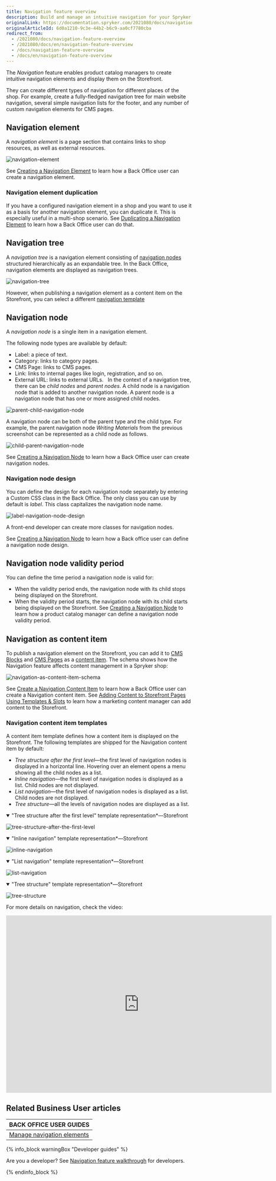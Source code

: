 ```yaml
---
title: Navigation feature overview
description: Build and manage an intuitive navigation for your Spryker shop.
originalLink: https://documentation.spryker.com/2021080/docs/navigation-feature-overview
originalArticleId: 6d0a1210-9c3e-44b2-b6c9-aa0cf7780cba
redirect_from:
  - /2021080/docs/navigation-feature-overview
  - /2021080/docs/en/navigation-feature-overview
  - /docs/navigation-feature-overview
  - /docs/en/navigation-feature-overview
---
```


The *Navigation* feature enables product catalog managers to create intuitive navigation elements and display them on the Storefront.

They can create different types of navigation for different places of the shop. For example, create a fully-fledged navigation tree for main website navigation, several simple navigation lists for the footer, and any number of custom navigation elements for CMS pages.

## Navigation element

A *navigation element* is a page section that contains links to shop resources, as well as external resources.

![navigation-element](https://spryker.s3.eu-central-1.amazonaws.com/docs/Features/Navigation/Navigation/Navigation+Feature+Overview/navigation+element.png)

See [Creating a Navigation Element](/docs/scos/user/user-guides/{{page.version}}/back-office-user-guide/content/navigation/managing-navigation-elements.html#creating-a-navigation-element) to learn how a Back Office user can create a navigation element.


### Navigation element duplication

If you have a configured navigation element in a shop and you want to use it as a basis for another navigation element, you can duplicate it. This is especially useful in a multi-shop scenario.
See [Duplicating a Navigation Element](/docs/scos/user/user-guides/{{page.version}}/back-office-user-guide/content/navigation/managing-navigation-elements.html#duplicating-a-navigation-element) to learn how a Back Office user can do that.


## Navigation tree

A *navigation tree* is a navigation element consisting of [navigation nodes](#navigation-node) structured hierarchically as an expandable tree.
In the Back Office, navigation elements are displayed as navigation trees.

![navigation-tree](https://spryker.s3.eu-central-1.amazonaws.com/docs/Features/Navigation/Navigation/Navigation+Feature+Overview/navigation-tree.png)



However, when publishing a navigation element as a content item on the Storefront, you can select a different [navigation template](#navigation-content-item-templates)

## Navigation node

A *navigation node* is a single item in a navigation element.

The following node types are available by default:
* Label: a piece of text.
* Category: links to category pages.
* CMS Page: links to CMS pages.
* Link: links to internal pages like login, registration, and so on.
* External URL: links to external URLs.  
In the context of a navigation tree, there can be *child nodes* and *parent nodes*. A child node is a navigation node that is added to another navigation node. A parent node is a navigation node that has one or more assigned child nodes.


![parent-child-navigation-node](https://spryker.s3.eu-central-1.amazonaws.com/docs/Features/Navigation/Navigation/Navigation+Feature+Overview/parent-child-navigation-node.png)


A navigation node can be both of the parent type and the child type. For example, the parent navigation node *Writing Materials* from the previous screenshot can be represented as a child node as follows.





![child-parent-navigation-node](https://spryker.s3.eu-central-1.amazonaws.com/docs/Features/Navigation/Navigation/Navigation+Feature+Overview/child-parent-navigation-node.png)



See [Creating a Navigation Node](/docs/scos/user/user-guides/{{page.version}}/back-office-user-guide/content/navigation/managing-navigation-elements.html#creating-a-navigation-node) to learn how a Back Office user can create navigation nodes.


### Navigation node design
You can define the design for each navigation node separately by entering a Custom CSS class in the Back Office.
The only class you can use by default is *label*. This class capitalizes the navigation node name.

![label-navigation-node-design](https://spryker.s3.eu-central-1.amazonaws.com/docs/Features/Navigation/Navigation/Navigation+Feature+Overview/label-navigation-node-design.png)


A front-end developer can create more classes for navigation nodes.

See [Creating a Navigation Node](/docs/scos/user/user-guides/{{page.version}}/back-office-user-guide/content/navigation/managing-navigation-elements.html#creating-a-navigation-node) to learn how a Back office user can define a navigation node design.

## Navigation node validity period

You can define the time period a navigation node is valid for:
* When the validity period ends, the navigation node with its child stops being displayed on the Storefront.
* When the validity period starts, the navigation node with its child starts being displayed on the Storefront.
See [Creating a Navigation Node](/docs/scos/user/user-guides/{{page.version}}/back-office-user-guide/content/navigation/managing-navigation-elements.html#creating-a-navigation-node) to learn how a product catalog manager can define a navigation node validity period.

## Navigation as content item

To publish a navigation element on the Storefront, you can add it to [CMS Blocks](/docs/scos/user/features/{{page.version}}/cms/cms-feature-overview/cms-blocks-overview.html) and [CMS Pages](/docs/scos/user/features/{{page.version}}/cms/cms-feature-overview/cms-pages-overview.html) as a [content item](/docs/scos/user/features/{{page.version}}/content-items/content-items-feature-overview.html).
The schema shows how the Navigation feature affects content management in a Spryker shop:

![navigation-as-content-item-schema](https://confluence-connect.gliffy.net/embed/image/a086fe4e-1d09-49ae-a181-ebd8b0f8c051.png?utm_medium=live&utm_source=custom)

See [Create a Navigation Content Item](/docs/scos/user/user-guides/{{page.version}}/back-office-user-guide/content/content-items/creating-content-items.html#create-a-navigation-content-item) to learn how a Back Office user can create a Navigation content item.
See [Adding Content to Storefront Pages Using Templates & Slots](/docs/scos/user/user-guides/{{page.version}}/back-office-user-guide/content/adding-content-to-storefront-pages-using-templates-and-slots-best-practices.html#adding-content-to-storefront-pages-using-templates---slots) to learn how a marketing content manager can add content to the Storefront.

### Navigation content item templates

A content item template defines how a content item is displayed on the Storefront. The following templates are shipped for the Navigation content item by default:

* *Tree structure after the first level*—the first level of navigation nodes is displayed in a horizontal line. Hovering over an element opens a menu showing all the child nodes as a list.
* *Inline navigation*—the first level of navigation nodes is displayed as a list. Child nodes are not displayed.
* *List navigation*—the first level of navigation nodes is displayed as a list. Child nodes are not displayed.
* *Tree structure*—all the levels of navigation nodes are displayed as a list.


<details open>
    <summary>"Tree structure after the first level" template representation*—Storefront</summary>

![tree-structure-after-the-first-level](https://spryker.s3.eu-central-1.amazonaws.com/docs/Features/Navigation/Navigation/Navigation+Feature+Overview/tree-structure-after-the-first-level.png)

</details>

<details open>
    <summary>"Inline navigation" template representation*—Storefront</summary>

![inline-navigation](https://spryker.s3.eu-central-1.amazonaws.com/docs/Features/Navigation/Navigation/Navigation+Feature+Overview/inline-navigation.png)

</details>

<details open>
    <summary>"List navigation" template representation*—Storefront</summary>

![list-navigation](https://spryker.s3.eu-central-1.amazonaws.com/docs/Features/Navigation/Navigation/Navigation+Feature+Overview/list-navigation.png)

</details>

<details open>
    <summary>"Tree structure" template representation*—Storefront</summary>

![tree-structure](https://spryker.s3.eu-central-1.amazonaws.com/docs/Features/Navigation/Navigation/Navigation+Feature+Overview/tree-structure.png)

</details>



For more details on navigation, check the video:
<iframe src="https://spryker.wistia.com/medias/anlwttuexm" title="Navigation" allowtransparency="true" frameborder="0" scrolling="no" class="wistia_embed" name="wistia_embed" allowfullscreen="0" mozallowfullscreen="0" webkitallowfullscreen="0" oallowfullscreen="0" msallowfullscreen="0" width="720" height="480"></iframe>

## Related Business User articles

|BACK OFFICE USER GUIDES|
|---|
| [Manage navigation elements](/docs/scos/user/user-guides/{{page.version}}/back-office-user-guide/content/navigation/managing-navigation-elements.html)   |

{% info_block warningBox "Developer guides" %}

Are you a developer? See [Navigation feature walkthrough](/docs/scos/dev/feature-walkthroughs/{{page.version}}/navigation-feature-walkthrough/navigation-feature-walkthrough.html) for developers.

{% endinfo_block %}
